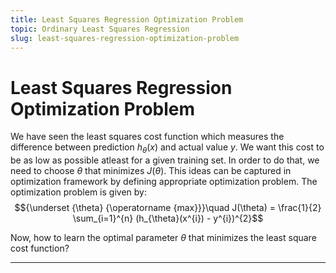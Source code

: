 ```yaml
---
title: Least Squares Regression Optimization Problem
topic: Ordinary Least Squares Regression
slug: least-squares-regression-optimization-problem
---
```


# Least Squares Regression Optimization Problem

We have seen the least squares cost function which measures the difference between prediction $h_{\theta}(x)$ and actual value $y$. We want this cost to be as low as possible atleast for a given training set. In order to do that, we need to choose $\theta$ that minimizes $J(\theta)$. This ideas can be captured in optimization framework by defining appropriate optimization problem. The optimization problem is given by: $${\underset {\theta} {\operatorname {max}}}\quad J(\theta) = \frac{1}{2} \sum_{i=1}^{n} (h_{\theta}(x^{i}) - y^{i})^{2}$$

Now, how to learn the optimal parameter $\theta$ that minimizes the least square cost function? 

---
